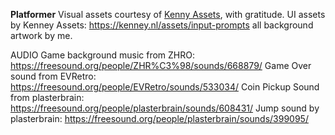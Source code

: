 **Platformer**
Visual assets courtesy of [Kenny Assets](https://kenney.nl/assets), with gratitude.
UI assets by Kenney Assets: https://kenney.nl/assets/input-prompts
all background artwork by me.

AUDIO
Game background music from ZHRO: https://freesound.org/people/ZHR%C3%98/sounds/668879/ 
Game Over sound from EVRetro: https://freesound.org/people/EVRetro/sounds/533034/
Coin Pickup Sound from plasterbrain: https://freesound.org/people/plasterbrain/sounds/608431/
Jump sound by plasterbrain: https://freesound.org/people/plasterbrain/sounds/399095/
